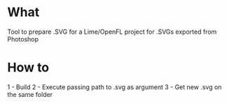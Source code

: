 # What
Tool to prepare .SVG for a Lime/OpenFL project for .SVGs exported from Photoshop

# How to

1 - Build
2 - Execute passing path to .svg as argument
3 - Get new .svg on the same folder